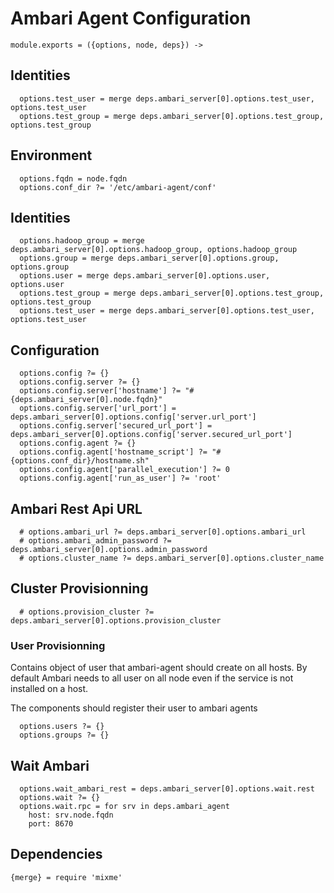 
# Ambari Agent Configuration

    module.exports = ({options, node, deps}) ->

## Identities

      options.test_user = merge deps.ambari_server[0].options.test_user, options.test_user
      options.test_group = merge deps.ambari_server[0].options.test_group, options.test_group

## Environment

      options.fqdn = node.fqdn
      options.conf_dir ?= '/etc/ambari-agent/conf'

## Identities

      options.hadoop_group = merge deps.ambari_server[0].options.hadoop_group, options.hadoop_group
      options.group = merge deps.ambari_server[0].options.group, options.group
      options.user = merge deps.ambari_server[0].options.user, options.user
      options.test_group = merge deps.ambari_server[0].options.test_group, options.test_group
      options.test_user = merge deps.ambari_server[0].options.test_user, options.test_user

## Configuration

      options.config ?= {}
      options.config.server ?= {}
      options.config.server['hostname'] ?= "#{deps.ambari_server[0].node.fqdn}"
      options.config.server['url_port'] = deps.ambari_server[0].options.config['server.url_port']
      options.config.server['secured_url_port'] = deps.ambari_server[0].options.config['server.secured_url_port']
      options.config.agent ?= {}
      options.config.agent['hostname_script'] ?= "#{options.conf_dir}/hostname.sh"
      options.config.agent['parallel_execution'] ?= 0
      options.config.agent['run_as_user'] ?= 'root'

## Ambari Rest Api URL

      # options.ambari_url ?= deps.ambari_server[0].options.ambari_url
      # options.ambari_admin_password ?= deps.ambari_server[0].options.admin_password
      # options.cluster_name ?= deps.ambari_server[0].options.cluster_name

## Cluster Provisionning

      # options.provision_cluster ?= deps.ambari_server[0].options.provision_cluster

### User Provisionning
Contains object of user that ambari-agent should create on all hosts. By default
Ambari needs to all user on all node even if the service is not installed on a host.

The components should register their user to ambari agents

      options.users ?= {}
      options.groups ?= {}
          
## Wait Ambari

      options.wait_ambari_rest = deps.ambari_server[0].options.wait.rest
      options.wait ?= {}
      options.wait.rpc = for srv in deps.ambari_agent
        host: srv.node.fqdn
        port: 8670

## Dependencies

    {merge} = require 'mixme'
